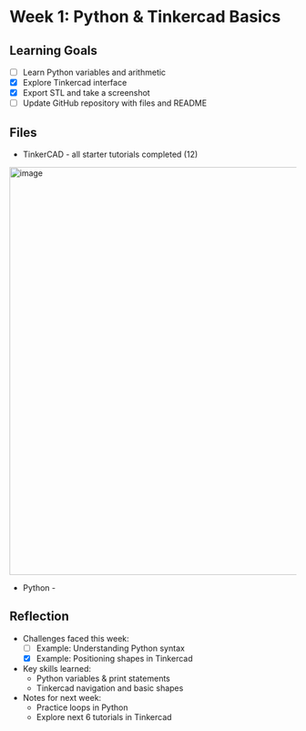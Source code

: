 # Week 1: Python & Tinkercad Basics

## Learning Goals
- [ ] Learn Python variables and arithmetic
- [x] Explore Tinkercad interface
- [x] Export STL and take a screenshot
- [ ] Update GitHub repository with files and README

## Files
- TinkerCAD - all starter tutorials completed (12)
<img width="1458" height="716" alt="image" src="https://github.com/user-attachments/assets/9362c6c9-23b7-4d9e-923c-5270ec058d0b" />

- Python - 


## Reflection
- Challenges faced this week:
  - [ ] Example: Understanding Python syntax
  - [x] Example: Positioning shapes in Tinkercad
- Key skills learned:
  - Python variables & print statements
  - Tinkercad navigation and basic shapes
- Notes for next week:
  - Practice loops in Python
  - Explore next 6 tutorials in Tinkercad
